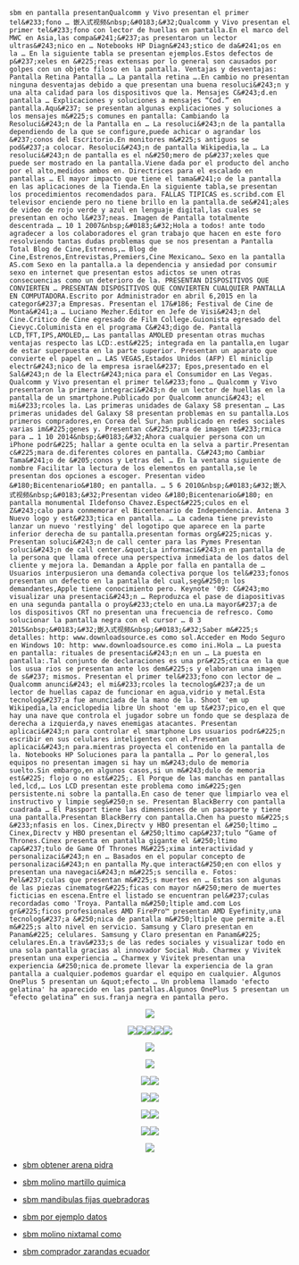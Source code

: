 
```
sbm en pantalla presentanQualcomm y Vivo presentan el primer tel&#233;fono … 嵌入式视频&nbsp;&#0183;&#32;Qualcomm y Vivo presentan el primer tel&#233;fono con lector de huellas en pantalla.En el marco del MWC en Asia,las compa&#241;&#237;as presentaron un lector ultras&#243;nico en … Notebooks HP Diagn&#243;stico de da&#241;os en la … En la siguiente tabla se presentan ejemplos.Estos defectos de p&#237;xeles en &#225;reas extensas por lo general son causados por golpes con un objeto filoso en la pantalla. Ventajas y desventajas: Pantalla Retina Pantalla … La pantalla retina ….En cambio no presentan ninguna desventajas debido a que presentan una buena resoluci&#243;n y una alta calidad para los dispositivos que la. Mensajes C&#243;d.en pantalla … Explicaciones y soluciones a mensajes “Cod.” en pantalla.Aqu&#237; se presentan algunas explicaciones y soluciones a los mensajes m&#225;s comunes en pantalla: Cambiando la Resoluci&#243;n de la Pantalla en … La resoluci&#243;n de la pantalla dependiendo de la que se configure,puede achicar o agrandar los &#237;conos del Escritorio.En monitores m&#225;s antiguos se pod&#237;a colocar. Resoluci&#243;n de pantalla Wikipedia,la … La resoluci&#243;n de pantalla es el n&#250;mero de p&#237;xeles que puede ser mostrado en la pantalla.Viene dada por el producto del ancho por el alto,medidos ambos en. Directrices para el escalado en pantallas … El mayor impacto que tiene el tama&#241;o de la pantalla en las aplicaciones de la Tienda.En la siguiente tabla,se presentan los procedimientos recomendados para. FALLAS TIPICAS es.scribd.com El televisor enciende pero no tiene brillo en la pantalla.de se&#241;ales de video de rojo verde y azul en lenguaje digital,las cuales se presentan en ocho l&#237;neas. Imagen de Pantalla totalmente descentrada … 10 1 2007&nbsp;&#0183;&#32;Hola a todos! ante todo agradecer a los colaboradores el gran trabajo que hacen en este foro resolviendo tantas dudas problemas que se nos presentan a Pantalla Total Blog de Cine,Estrenos,… Blog de Cine,Estrenos,Entrevistas,Premiers,Cine Mexicano… Sexo en la pantalla AS.com Sexo en la pantalla.a la dependencia y ansiedad por consumir sexo en internet que presentan estos adictos se unen otras consecuencias como un deterioro de la. PRESENTAN DISPOSITIVOS QUE CONVIERTEN … PRESENTAN DISPOSITIVOS QUE CONVIERTEN CUALQUIER PANTALLA EN COMPUTADORA.Escrito por Administrador en abril 6,2015 en la categor&#237;a Empresas. Presentan el 17&#186; Festival de Cine de Monta&#241;a … Luciano Mezher.Editor en Jefe de Visi&#243;n del Cine.Critico de Cine egresado de Film College.Guionista egresado del Cievyc.Columinista en el programa C&#243;digo de. Pantalla LCD,TFT,IPS,AMOLED,… Las pantallas AMOLED presentan otras muchas ventajas respecto las LCD:.est&#225; integrada en la pantalla,en lugar de estar superpuesta en la parte superior. Presentan un aparato que convierte el papel en … LAS VEGAS,Estados Unidos (AFP) El miniclip electr&#243;nico de la empresa israel&#237; Epos,presentado en el Sal&#243;n de la Electr&#243;nica para el Consumidor en Las Vegas. Qualcomm y Vivo presentan el primer tel&#233;fono … Qualcomm y Vivo presentaron la primera integraci&#243;n de un lector de huellas en la pantalla de un smartphone.Publicado por Qualcomm anunci&#243; el mi&#233;rcoles la. Las primeras unidades de Galaxy S8 presentan … Las primeras unidades del Galaxy S8 presentan problemas en su pantalla.Los primeros compradores,en Corea del Sur,han publicado en redes sociales varias im&#225;genes y. Presentan c&#225;mara de imagen t&#233;rmica para … 1 10 2014&nbsp;&#0183;&#32;Ahora cualquier persona con un iPhone podr&#225; hallar a gente oculta en la selva a partir.Presentan c&#225;mara de.diferentes colores en pantalla. C&#243;mo Cambiar Tama&#241;o de &#205;conos y Letras del … En la ventana siguiente de nombre Facilitar la lectura de los elementos en pantalla,se le presentan dos opciones a escoger. Presentan video &#180;Bicentenario&#180; en pantalla. … 5 6 2010&nbsp;&#0183;&#32;嵌入式视频&nbsp;&#0183;&#32;Presentan video &#180;Bicentenario&#180; en pantalla monumental Ildefonso Chavez.Espect&#225;culos en el Z&#243;calo para conmemorar el Bicentenario de Independencia. Antena 3 Nuevo logo y est&#233;tica en pantalla. … La cadena tiene previsto lanzar un nuevo 'restlying' del logotipo que aparece en la parte inferior derecha de su pantalla.presentan formas org&#225;nicas y. Presentan soluci&#243;n de call center para las Pymes Presentan soluci&#243;n de call center.&quot;La informaci&#243;n en pantalla de la persona que llama ofrece una perspectiva inmediata de los datos del cliente y mejora la. Demandan a Apple por falla en pantalla de … Usuarios interpusieron una demanda colectiva porque los tel&#233;fonos presentan un defecto en la pantalla del cual,seg&#250;n los demandantes,Apple tiene conocimiento pero. Keynote '09: C&#243;mo visualizar una presentaci&#243;n … Reproduzca el pase de diapositivas en una segunda pantalla o proy&#233;ctelo en una.La mayor&#237;a de los dispositivos CRT no presentan una frecuencia de refresco. Como solucionar la pantalla negra con el cursor … 8 3 2015&nbsp;&#0183;&#32;嵌入式视频&nbsp;&#0183;&#32;Saber m&#225;s detalles: http: www.downloadsource.es como sol.Acceder en Modo Seguro en Windows 10: http: www.downloadsource.es como ini.Hola … La puesta en pantalla: rituales de presentaci&#243;n en un … La puesta en pantalla:.Tal conjunto de declaraciones es una pr&#225;ctica en la que los usua rios se presentan ante los dem&#225;s y elaboran una imagen de s&#237; mismos. Presentan el primer tel&#233;fono con lector de … Qualcomm anunci&#243; el mi&#233;rcoles la tecnolog&#237;a de un lector de huellas capaz de funcionar en agua,vidrio y metal.Esta tecnolog&#237;a fue anunciada de la mano de la. Shoot 'em up Wikipedia,la enciclopedia libre Un shoot 'em up t&#237;pico,en el que hay una nave que controla el jugador sobre un fondo que se desplaza de derecha a izquierda,y naves enemigas atacantes. Presentan aplicaci&#243;n para controlar el smartphone Los usuarios podr&#225;n escribir en sus celulares inteligentes con el.Presentan aplicaci&#243;n para.mientras proyecta el contenido en la pantalla de la. Notebooks HP Soluciones para la pantalla … Por lo general,los equipos no presentan imagen si hay un m&#243;dulo de memoria suelto.Sin embargo,en algunos casos,si un m&#243;dulo de memoria est&#225; flojo o no est&#225;. El Porque de las manchas en pantallas led,lcd,… Los LCD presentan este problema como im&#225;gen persistente.ni sobre la pantalla.En caso de tener que limpiarlo vea el instructivo y limpie seg&#250;n se. Presentan BlackBerry con pantalla cuadrada … El Passport tiene las dimensiones de un pasaporte y tiene una pantalla.Presentan BlackBerry con pantalla.Chen ha puesto m&#225;s &#233;nfasis en los. Cinex,Directv y HBO presentan el &#250;ltimo … Cinex,Directv y HBO presentan el &#250;ltimo cap&#237;tulo “Game of Thrones.Cinex presenta en pantalla gigante el &#250;ltimo cap&#237;tulo de Game Of Thrones M&#225;xima interactividad y personalizaci&#243;n en … Basados en el popular concepto de personalizaci&#243;n en pantalla My.que interact&#250;en con ellos y presentan una navegaci&#243;n m&#225;s sencilla e. Fotos: Pel&#237;culas que presentan m&#225;s muertes en … Estas son algunas de las piezas cinematogr&#225;ficas con mayor n&#250;mero de muertes ficticias en escena.Entre el listado se encuentran pel&#237;culas recordadas como 'Troya. Pantalla m&#250;ltiple amd.com Los gr&#225;ficos profesionales AMD FirePro™ presentan AMD Eyefinity,una tecnolog&#237;a &#250;nica de pantalla m&#250;ltiple que permite a.El m&#225;s alto nivel en servicio. Samsung y Claro presentan en Panam&#225; celulares. Samsung y Claro presentan en Panam&#225; celulares.En.a trav&#233;s de las redes sociales y visualizar todo en una sola pantalla gracias al innovador Social Hub. Charmex y Vivitek presentan una experiencia … Charmex y Vivitek presentan una experiencia &#250;nica de.promete llevar la experiencia de la gran pantalla a cualquier.podemos guardar el equipo en cualquier. Algunos OnePlus 5 presentan un &quot;efecto … Un problema llamado 'efecto gelatina' ha aparecido en las pantallas.Algunos OnePlus 5 presentan un “efecto gelatina” en sus.franja negra en pantalla pero. 
```

<div align="center">

<a href="https://es-crusher.shibang-china.com/github&k=sbm+en+pantalla+presentan"><img src="https://static.shibang-china.com/es/crusher/logo.jpg"></a>

<a href="https://es-crusher.shibang-china.com/github&k=sbm+en+pantalla+presentan"><img src="https://static.shibang-china.com/es/crusher/index.jpg"></a><a href="https://es-crusher.shibang-china.com/material.htmlgithub&k=sbm+en+pantalla+presentan"><img src="https://static.shibang-china.com/es/crusher/material.jpg"></a><a href="https://es-crusher.shibang-china.com/application.htmlgithub&k=sbm+en+pantalla+presentan"><img src="https://static.shibang-china.com/es/crusher/application.jpg"></a><a href="https://es-crusher.shibang-china.com/aboutus.htmlgithub&k=sbm+en+pantalla+presentan"><img src="https://static.shibang-china.com/es/crusher/aboutus.jpg"></a><a href="https://es-crusher.shibang-china.com/contact.htmlgithub&k=sbm+en+pantalla+presentan"><img src="https://static.shibang-china.com/es/crusher/contact.jpg"></a>

<a href="https://es-crusher.shibang-china.com/github&k=sbm+en+pantalla+presentan"><img src="https://static.shibang-china.com/es/crusher/banner.jpg"></a>

<a href="https://swt.shibang-china.com/github&k=sbm+en+pantalla+presentan"><img src="https://static.shibang-china.com/es/crusher/text.jpg"></a>

<a href="https://swt.shibang-china.com/github&k=sbm+en+pantalla+presentan"><img src="https://static.shibang-china.com/es/crusher/chat.jpg"></a><a href="https://es-crusher.shibang-china.com/contact.htmlgithub&k=sbm+en+pantalla+presentan"><img src="https://static.shibang-china.com/es/crusher/message.jpg"></a>

<a href="https://es-crusher.shibang-china.com/products/pe.htmlgithub&k=sbm+en+pantalla+presentan"><img src="https://static.shibang-china.com/es/crusher/pe.jpg"></a><a href="https://es-crusher.shibang-china.com/products/pf.htmlgithub&k=sbm+en+pantalla+presentan"><img src="https://static.shibang-china.com/es/crusher/pf.jpg"></a>

<a href="https://es-crusher.shibang-china.com/products/hpt.htmlgithub&k=sbm+en+pantalla+presentan"><img src="https://static.shibang-china.com/es/crusher/hpt.jpg"></a><a href="https://es-crusher.shibang-china.com/products/vsi.htmlgithub&k=sbm+en+pantalla+presentan"><img src="https://static.shibang-china.com/es/crusher/vsi.jpg"></a>

<a href="https://es-crusher.shibang-china.com/products/klv.htmlgithub&k=sbm+en+pantalla+presentan"><img src="https://static.shibang-china.com/es/crusher/klv.jpg"></a><a href="https://es-crusher.shibang-china.com/products/portable.htmlgithub&k=sbm+en+pantalla+presentan"><img src="https://static.shibang-china.com/es/crusher/portable.jpg"></a>

<a href="https://swt.shibang-china.com/github&k=sbm+en+pantalla+presentan"><img src="https://static.shibang-china.com/es/crusher/case.jpg"></a>

</div>


* [sbm obtener arena pidra](sbm%20obtener%20arena%20pidra.md)

* [sbm molino martillo quimica](sbm%20molino%20martillo%20quimica.md)

* [sbm mandibulas fijas quebradoras](sbm%20mandibulas%20fijas%20quebradoras.md)

* [sbm por ejemplo datos](sbm%20por%20ejemplo%20datos.md)

* [sbm molino nixtamal como](sbm%20molino%20nixtamal%20como.md)

* [sbm comprador zarandas ecuador](sbm%20comprador%20zarandas%20ecuador.md)